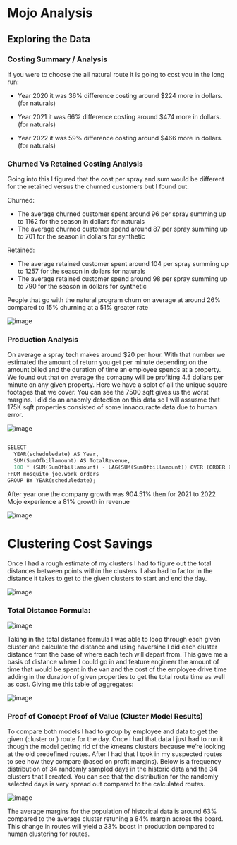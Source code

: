 # Mojo Analysis

## Exploring the Data 

### Costing Summary / Analysis
If you were to choose the all natural route it is going to cost you in the long run:

- Year 2020 it was 36% difference costing around $224 more in dollars. (for naturals)

- Year 2021 it was 66% difference costing around $474 more in dollars. (for naturals)

- Year 2022 it was 59% difference costing around $466 more in dollars. (for naturals)


### Churned Vs Retained Costing Analysis
Going into this I figured that the cost per spray and sum would be different for the retained versus the churned customers but I found out:

Churned:

- The average churned customer spent around 96 per spray summing up to 1162 for the season in dollars for naturals
- The average churned customer spend around 87 per spray summing up to 701 for the season in dollars for synthetic

Retained:

- The average retained customer spent around 104 per spray summing up to 1257 for the season in dollars for naturals
- The average retained customer spend around 98 per spray summing up to 790 for the season in dollars for synthetic

People that go with the natural program churn on average at around 26% compared to 15% churning at a 51% greater rate

![image](https://user-images.githubusercontent.com/94020684/235325730-3a040747-342e-4870-9371-f7b747caa7bb.png)

### Production Analysis

On average a spray tech makes around $20 per hour. With that number we estimated the amount of return you get per minute depending on the amount billed and the duration of time an employee spends at a property. We found out that on average the comapny will be profiting 4.5 dollars per minute on any given property. Here we have a splot of all the unique square footages that we cover. You can see the 7500 sqft gives us the worst margins. I did do an anaomly detection on this data so I will assusme that 175K sqft properties consisted of some innaccuracte data due to human error.

![image](https://user-images.githubusercontent.com/94020684/235325711-4e04ea57-ab17-4a14-aa65-a8e19c42996c.png)

```` python

SELECT 
  YEAR(scheduledate) AS Year, 
  SUM(SumOfbillamount) AS TotalRevenue,
  100 * (SUM(SumOfbillamount) - LAG(SUM(SumOfbillamount)) OVER (ORDER BY YEAR(scheduledate))) / LAG(SUM(SumOfbillamount)) OVER (ORDER BY YEAR(scheduledate)) AS company_growth
FROM mosquito_joe.work_orders
GROUP BY YEAR(scheduledate);

````

After year one the company growth was 904.51% then for 2021 to 2022 Mojo experience a 81% growth in revenue 


![image](https://user-images.githubusercontent.com/94020684/235325715-3599fa69-d053-4f40-bf08-f1c5b2ac1a9e.png)



 # Clustering Cost Savings

Once I had a rough estimate of my clusters I had to figure out the total distances between points within the clusters. I also had to factor in the distance it takes to get to the given clusters to start and end the day. 

![image](https://user-images.githubusercontent.com/94020684/236677841-b63cfa93-26ce-4e28-97d0-20ebfe6839af.png)



### Total Distance Formula:

 ![image](https://user-images.githubusercontent.com/94020684/236677846-1066f709-c7cb-4b69-a56a-ff2dc0857329.png)

Taking in the total distance formula I was able to loop through each given cluster and calculate the distance and using haversine I did each cluster distance from the base of where each tech will depart from. This gave me a basis of distance where I could go in and feature engineer the amount of time that would be spent in the van and the cost of the employee drive time adding in the duration of given properties to get the total route time as well as cost. Giving me this table of aggregates:

 ![image](https://user-images.githubusercontent.com/94020684/236677852-1be35951-4f66-4cfc-b109-0e57fc4a5adf.png)


### Proof of Concept Proof of Value (Cluster Model Results)

To compare both models I had to group by employee and data to get the given (cluster or ) route for the day. Once I had that data I just had to run it though the model getting rid of the kmeans clusters because we’re looking at the old predefined routes. After I had that I took in my suspected routes to see how they compare (based on profit margins). Below is a frequency distribution of 34 randomly sampled days in the historic data and the 34 clusters that I created. You can see that the distribution for the randomly selected days is very spread out compared to the calculated routes. 

 ![image](https://user-images.githubusercontent.com/94020684/236677862-d2afa64e-7656-43ac-b072-d94282320f12.png)


The average margins for the population of historical data is around 63% compared to the average cluster retuning a 84% margin across the board. This change in routes will yield a 33% boost in production compared to human clustering for routes. 

